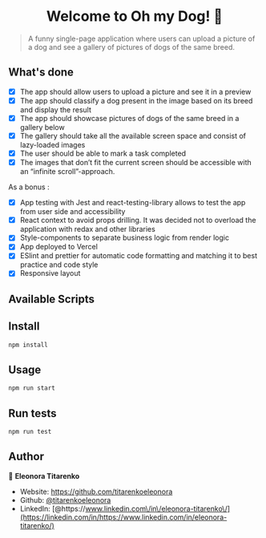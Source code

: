 <h1 align="center">Welcome to  Oh my Dog! 👋</h1>
<p>
</p>

> A funny single-page application where users can upload a picture of a dog and see a gallery of pictures of dogs of the same breed.

## What's done

- [x] The app should allow users to upload a picture and see it in a preview
- [x] The app should classify a dog present in the image based on its breed and display the result
- [x] The app should showcase pictures of dogs of the same breed in a gallery below
- [x] The gallery should take all the available screen space and consist of lazy-loaded images
- [x] The user should be able to mark a task completed
- [x] The images that don’t fit the current screen should be accessible with an “infinite scroll”-approach.

As a bonus :

- [x] App testing with Jest and react-testing-library allows to test the app from user side and accessibility
- [x] React context to avoid props drilling. It was decided not to overload the application with redax and other libraries
- [x] Style-components to separate business logic from render logic
- [x] App deployed to Vercel
- [x] ESlint and prettier for automatic code formatting and matching it to best practice and code style
- [x] Responsive layout

## Available Scripts

## Install

```sh
npm install
```

## Usage

```sh
npm run start
```

## Run tests

```sh
npm run test
```

## Author

👤 **Eleonora Titarenko**

- Website: https://github.com/titarenkoeleonora
- Github: [@titarenkoeleonora](https://github.com/titarenkoeleonora)
- LinkedIn:
  [@https:\/\/www.linkedin.com\/in\/eleonora-titarenko\/](https://linkedin.com/in/https://www.linkedin.com/in/eleonora-titarenko/)
